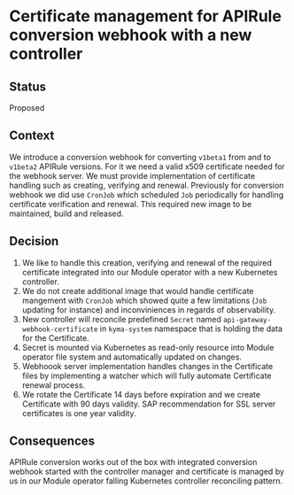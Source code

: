 # Certificate management for APIRule conversion webhook with a new controller

## Status

Proposed

## Context

We introduce a conversion webhook for converting `v1beta1` from and to `v1beta2` APIRule versions. For it we need a valid x509 certificate needed for the webhook server. We must provide implementation of certificate handling such as creating, verifying and renewal. Previously for conversion webhook we did use `CronJob` which scheduled `Job` periodically for handling certificate verification and renewal. This required new image to be maintained, build and released.

## Decision

1. We like to handle this creation, verifying and renewal of the required certificate integrated into our Module operator with a new Kubernetes controller.
2. We do not create additional image that would handle certificate mangement with `CronJob` which showed quite a few limitations (`Job` updating for instance) and inconviniences in regards of observability.
3. New controller will reconcile predefined `Secret` named `api-gateway-webhook-certificate` in `kyma-system` namespace that is holding the data for the Certificate.
4. Secret is mounted via Kubernetes as read-only resource into Module operator file system and automatically updated on changes.
5. Webhoook server implementation handles changes in the Certificate files by implementing a watcher which will fully automate Certificate renewal process.
6. We rotate the Certificate 14 days before expiration and we create Certificate with 90 days validity. SAP recommendation for SSL server certificates is one year validity.

## Consequences

APIRule conversion works out of the box with integrated conversion webhook started with the controller manager and certificate is managed by us in our Module operator falling Kubernetes controller reconciling pattern.
